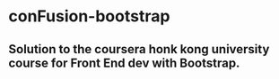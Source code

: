 # conFusion-bootstrap
## Solution to the coursera honk kong university course for Front End dev with Bootstrap.

